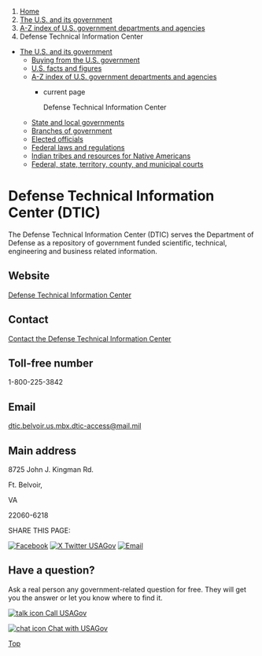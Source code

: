1. [Home](/)
2. [The U.S. and its government](/about-the-us)
3. [A-Z index of U.S. government departments and agencies](/agency-index)
4. Defense Technical Information Center

* [The U.S. and its government](/about-the-us)
  + [Buying from the U.S. government](/buy-from-government)
  + [U.S. facts and figures](/facts-figures)
  + [A-Z index of U.S. government departments and agencies](/agency-index)
    - current page

      Defense Technical Information Center
  + [State and local governments](/state-local-governments)
  + [Branches of government](/branches-of-government)
  + [Elected officials](/elected-officials)
  + [Federal laws and regulations](/laws-and-regulations)
  + [Indian tribes and resources for Native Americans](/tribes)
  + [Federal, state, territory, county, and municipal courts](/courts)

Defense Technical Information Center
(DTIC)
===========================================

The Defense Technical Information Center (DTIC) serves the Department of Defense as a repository of government funded scientific, technical, engineering and business related information.

Website
-------

[Defense Technical Information Center](https://discover.dtic.mil/)

Contact
-------

[Contact the Defense Technical Information Center](https://discover.dtic.mil/contact-us/)

Toll-free number
----------------

1-800-225-3842

Email
-----

[dtic.belvoir.us.mbx.dtic-access@mail.mil](mailto:dtic.belvoir.us.mbx.dtic-access@mail.mil)

Main address
------------

8725 John J. Kingman Rd.
  

Ft. Belvoir,

VA

22060-6218

SHARE THIS PAGE:

[![Facebook](/themes/custom/usagov/images/social-media-icons/Facebook_Icon.svg)](https://www.facebook.com/sharer/sharer.php?u=https://www.usa.gov/agencies/defense-technical-information-center&v=3)
[![X Twitter USAGov](/themes/custom/usagov/images/social-media-icons/X_Twitter_Icon.svg?version=2)](https://twitter.com/intent/tweet?source=webclient&text=https://www.usa.gov/agencies/defense-technical-information-center)
[![Email](/themes/custom/usagov/images/social-media-icons/Email_Icon.svg?version=2)](mailto:?subject=https://www.usa.gov/agencies/defense-technical-information-center)

Have a question?
----------------

Ask a real person any government-related question for free. They will get you the answer or let you know where to find it.

[![talk icon](/themes/custom/usagov/images/ICONS_talk.png)
Call USAGov](/phone)

[![chat icon](/themes/custom/usagov/images/ICONS_chat.png)
Chat with USAGov](/chat)

[Top](#main-content)